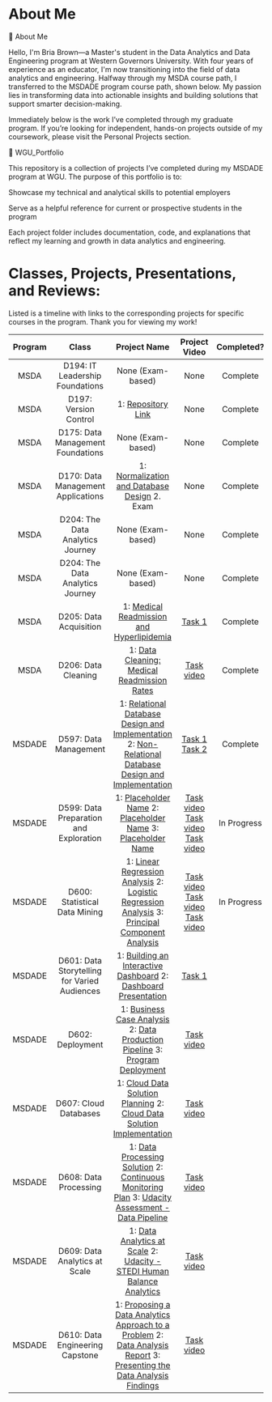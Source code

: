 # About Me

👋 About Me

Hello, I'm Bria Brown—a Master's student in the Data Analytics and Data Engineering program at Western Governors University. With four years of experience as an educator, I'm now transitioning into the field of data analytics and engineering. Halfway through my MSDA course path, I transferred to the MSDADE program course path, shown below. My passion lies in transforming data into actionable insights and building solutions that support smarter decision-making.

Immediately below is the work I’ve completed through my graduate program. If you’re looking for independent, hands-on projects outside of my coursework, please visit the Personal Projects section.

📁 WGU_Portfolio

This repository is a collection of projects I’ve completed during my MSDADE program at WGU. The purpose of this portfolio is to:

Showcase my technical and analytical skills to potential employers

Serve as a helpful reference for current or prospective students in the program

Each project folder includes documentation, code, and explanations that reflect my learning and growth in data analytics and engineering.


# Classes, Projects, Presentations, and Reviews:

Listed is a timeline with links to the corresponding projects for specific courses in the program. Thank you for viewing my work!

| Program |Class                             |Project Name                                                             | Project Video                                                                      |Completed?        |
|:-------:|:--------------------------------:|:-----------------------------------------------------------------------:|:----------------------------------------------------------------------------------:|:-----------------------:|
| MSDA    | D194: IT Leadership Foundations | None (Exam-based)                                                       | None                                                                               | Complete              |
| MSDA    | D197: Version Control | 1: [Repository Link](https://gitlab.com/learning_gitlab5183011/d197)                                                      | None                                                                               | Complete            |
| MSDA    | D175: Data Management Foundations | None (Exam-based)                                                      | None                                                                               | Complete             |
| MSDA    | D170: Data Management Applications | 1: [Normalization and Database Design](https://drive.google.com/file/d/16bTkRjht4F4MNcPG6sw9sS2NHY8GCtPV/view?usp=sharing) 2. Exam                                                      | None                                                                               |Complete             |
| MSDA    | D204: The Data Analytics Journey | None (Exam-based)                                                       | None                                                                               | Complete              |
| MSDA    | D204: The Data Analytics Journey | None (Exam-based)                                                       | None                                                                               | Complete              |
| MSDA    | D205: Data Acquisition           | 1: [Medical Readmission and Hyperlipidemia](https://drive.google.com/file/d/1NsF8FAAydrtUgMOyRgWwavu7OtJqX1t1/view?usp=drive_link)                                                 | [Task 1]()                                                                         | Complete             |
| MSDA    | D206: Data Cleaning              | 1: [Data Cleaning: Medical Readmission Rates](https://drive.google.com/file/d/1E5SJlMsh7eWUCLaVPtl9epoWEK_e1WQK/view?usp=sharing)                                                 | [Task video]()                                                                         | Complete             |
| MSDADE    | D597: Data Management        | 1: [Relational Database Design and Implementation]( ) 2: [Non-Relational Database Design and Implementation]()                         | [Task 1](https://wgu.hosted.panopto.com/Panopto/Pages/Viewer.aspx?id=0764db64-ff53-4f88-b0da-b2df014b20e4) [Task 2](https://wgu.hosted.panopto.com/Panopto/Pages/Viewer.aspx?id=70c2ee45-b284-48f0-ab2e-b30501533cf1)                                                              | Complete             |
| MSDADE    | D599: Data Preparation and Exploration              | 1: [Placeholder Name]() 2: [Placeholder Name]() 3: [Placeholder Name]()                         | [Task video]() [Task video]() [Task video]()                                                              | In Progress            |
| MSDADE    | D600: Statistical Data Mining | 1: [Linear Regression Analysis]() 2: [Logistic Regression Analysis]() 3: [Principal Component Analysis]()                                                 | [Task video]() [Task video]() [Task video]()                                                                        | In Progress             |
| MSDADE    | D601: Data Storytelling for Varied Audiences  | 1: [Building an Interactive Dashboard]() 2: [Dashboard Presentation]()                                                 | [Task 1]()                                                                         |              |
| MSDADE    | D602: Deployment            | 1: [Business Case Analysis]() 2: [Data Production Pipeline]() 3: [Program Deployment]() | [Task video]()                                                                         |             |
| MSDADE    | D607: Cloud Databases     | 1: [Cloud Data Solution Planning]() 2: [Cloud Data Solution Implementation]()                         | [Task video]()                                                                              |             |
| MSDADE    | D608: Data Processing | 1: [Data Processing Solution]() 2: [Continuous Monitoring Plan]() 3: [Udacity Assessment - Data Pipeline]() | [Task video]()                                                                         |             |
| MSDADE    | D609: Data Analytics at Scale | 1: [Data Analytics at Scale]() 2: [Udacity - STEDI Human Balance Analytics]() | [Task video]()                                                                         |             |
| MSDADE    | D610: Data Engineering Capstone | 1: [Proposing a Data Analytics Approach to a Problem]() 2: [Data Analysis Report]() 3: [Presenting the Data Analysis Findings]() | [Task video]()                                                                         |             |


